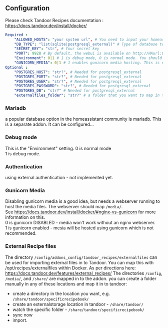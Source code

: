 ## Configuration

Please check Tandoor Recipes documentation : https://docs.tandoor.dev/install/docker/

```yaml
Required :
    "ALLOWED_HOSTS": "your system url", # You need to input your homeassistant urls (comma separated, without space) to allow ingress to work
    "DB_TYPE": "list(sqlite|postgresql_external)" # Type of database to use.
    "SECRET_KEY": "str", # Your secret key
    "PORT": 9928 # By default, the webui is available on http://HAurl:9928. If you ever need to change the port, you should never do it within the app, but only through this option
    "Environment": 0|1 # 1 is debug mode, 0 is normal mode. You should run in normal mode unless actively developing.
    "GUNICORN_MEDIA": 0|1 # 1 enables gunicorn media hosting. This is not recommended. You should use an nginx server to host your media - see docs.
Optional :
    "POSTGRES_HOST": "str?", # Needed for postgresql_external
    "POSTGRES_PORT": "str?", # Needed for postgresql_external
    "POSTGRES_USER": "str?", # Needed for postgresql_external
    "POSTGRES_PASSWORD": "str?", # Needed for postgresql_external
    "POSTGRES_DB": "str?" # Needed for postgresql_external
    "externalfiles_folder": "str?" # a folder that you want to map in to tandoor. Not needed as /share/ and /media/ are mapped. This folder will be created if it doesn't already exist.
```
### Mariadb
a popular database option in the homeassistant community is mariadb. This is a separate addon. It can be configured...

### Debug mode
This is the "Environment" setting.
0 is normal mode  
1 is debug mode.

### Authentication
using external authentication - not implemented yet.

### Gunicorn Media
Disabling gunicorn media is a good idea, but needs a webserver running to host the media files. The webserver should map `/media/`.  
See https://docs.tandoor.dev/install/docker/#nginx-vs-gunicorn for more information on this.  
0 is gunicorn DISABLED - media won't work without an nginx webserver.  
1 is gunicorn enabled - mesia will be hosted using gunicorn which is not recommended.

### External Recipe files

The directory `/config/addons_config/tandoor_recipes/externalfiles` can be used for importing external files in to Tandoor. You can map this with /opt/recipes/externalfiles within Docker. As per directions here: https://docs.tandoor.dev/features/external_recipes/
The directories `/config`, `/media/`, and `/share/` are mapped in to the addon. you can create a folder manually in any of these locations and map it in to tandoor:
- create a directory in the location you want, e.g. `/share/tandoor/specificrecipebook/`
- create an externalstorage location in tandoor - `/share/tandoor/`
- watch the specific folder - `/share/tandoor/specificrecipebook/`
- sync now
- import.

